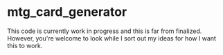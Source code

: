 # mtg_card_generator

This code is currently work in progress and this is far from finalized. However, you're welcome to look while I sort out my ideas for how I want this to work.
